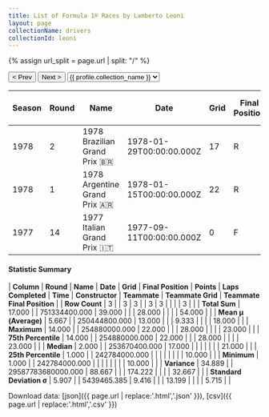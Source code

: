 ```yaml
---
title: List of Formula 1® Races by Lamberto Leoni
layout: page
collectionName: drivers
collectionId: leoni
---
```


{% assign url_split = page.url | split: "/" %}
<div id="collection-navigation">
<button onclick="selector.options[selector.selectedIndex-1].value && (window.location = selector.options[selector.selectedIndex-1].value);">&lt; Prev</button>
<button onclick="selector.options[selector.selectedIndex+1].value && (window.location = selector.options[selector.selectedIndex+1].value);">Next &gt;</button>
<select id="selector" onchange="this.options[this.selectedIndex].value && (window.location = this.options[this.selectedIndex].value);">
  {% for collectionId in site.data[page.collectionName].refs %}
    {% if collectionId == page.collectionId %}
      {% assign selected = "selected" %}
    {% else %}
      {% assign selected = "" %}
    {% endif %}
    {% assign profile = site.data[page.collectionName][collectionId].profile %}
    <option value="/f1/{{ page.collectionName }}/{{ collectionId }}/{{ url_split[4] }}" {{ selected }}>{{ profile.collection_name }}</option>
  {% endfor %}
</select>
</div>

| Season | Round | Name | Date | Grid | Final Position | Points | Laps Completed | Time | Constructor | Teammate | Teammate Grid | Teammate Final Position |
|--|--|--|--|--|--|--|--|--|--|--|--|--|
| 1978 | 2 | 1978 Brazilian Grand Prix 🇧🇷 | 1978-01-29T00:00:00.000Z | 17 | R | 0.0 | 0 |   | Ensign 🇬🇧 | [Danny Ongais 🇺🇸](/f1/drivers/ongais) | 23 | R |
| 1978 | 1 | 1978 Argentine Grand Prix 🇦🇷 | 1978-01-15T00:00:00.000Z | 22 | R | 0.0 | 28 |   | Ensign 🇬🇧 | [Danny Ongais 🇺🇸](/f1/drivers/ongais) | 21 | R |
| 1977 | 14 | 1977 Italian Grand Prix 🇮🇹 | 1977-09-11T00:00:00.000Z | 0 | F | 0.0 | 0 |   | Surtees 🇬🇧 | [Vittorio Brambilla 🇮🇹](/f1/drivers/brambilla) | 10 | R |

#### Statistic Summary

| **Column** | **Round** | **Name** | **Date** | **Grid** | **Final Position** | **Points** | **Laps Completed** | **Time** | **Constructor** | **Teammate** | **Teammate Grid** | **Teammate Final Position** |
| **Row Count** | 3 |  | 3 | 3 |  | 3 | 3 |  |  |  | 3 |  |
| **Total Sum** | 17.000 |  | 751334400.000 | 39.000 |  |  | 28.000 |  |  |  | 54.000 |  |
| **Mean μ (Average)** | 5.667 |  | 250444800.000 | 13.000 |  |  | 9.333 |  |  |  | 18.000 |  |
| **Maximum** | 14.000 |  | 254880000.000 | 22.000 |  |  | 28.000 |  |  |  | 23.000 |  |
| **75th Percentile** | 14.000 |  | 254880000.000 | 22.000 |  |  | 28.000 |  |  |  | 23.000 |  |
| **Median** | 2.000 |  | 253670400.000 | 17.000 |  |  |  |  |  |  | 21.000 |  |
| **25th Percentile** | 1.000 |  | 242784000.000 |  |  |  |  |  |  |  | 10.000 |  |
| **Minimum** | 1.000 |  | 242784000.000 |  |  |  |  |  |  |  | 10.000 |  |
| **Variance** | 34.889 |  | 29587783680000.000 | 88.667 |  |  | 174.222 |  |  |  | 32.667 |  |
| **Standard Deviation σ** | 5.907 |  | 5439465.385 | 9.416 |  |  | 13.199 |  |  |  | 5.715 |  |

Download data: [json]({{ page.url | replace:'.html','.json' }}), [csv]({{ page.url | replace:'.html','.csv' }})
